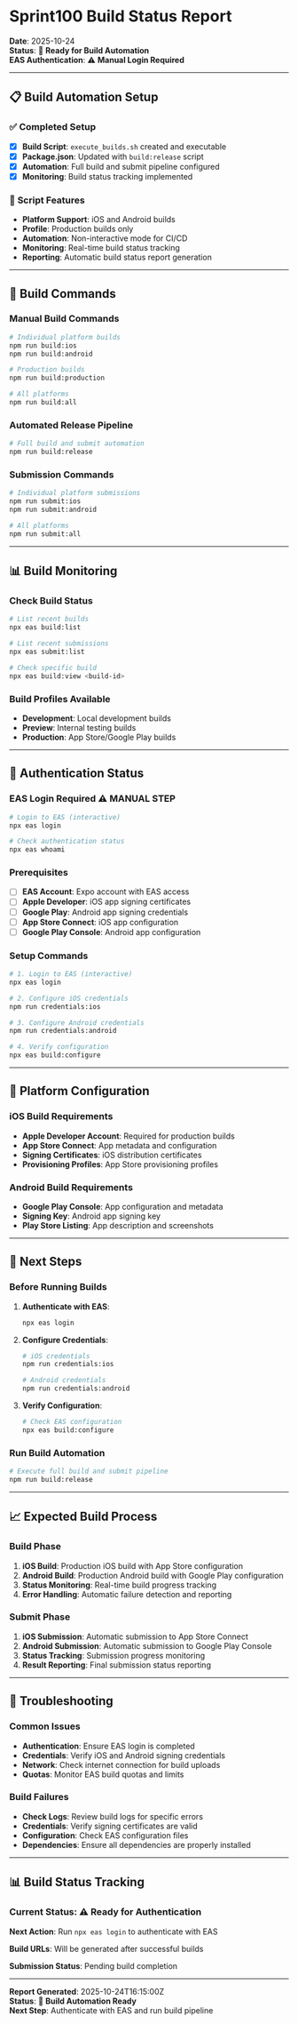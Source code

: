 # Sprint100 Build Status Report

**Date**: 2025-10-24  
**Status**: 🚀 **Ready for Build Automation**  
**EAS Authentication**: ⚠️ **Manual Login Required**

---

## 📋 **Build Automation Setup**

### ✅ **Completed Setup**
- [x] **Build Script**: `execute_builds.sh` created and executable
- [x] **Package.json**: Updated with `build:release` script
- [x] **Automation**: Full build and submit pipeline configured
- [x] **Monitoring**: Build status tracking implemented

### 🔧 **Script Features**
- **Platform Support**: iOS and Android builds
- **Profile**: Production builds only
- **Automation**: Non-interactive mode for CI/CD
- **Monitoring**: Real-time build status tracking
- **Reporting**: Automatic build status report generation

---

## 🚀 **Build Commands**

### **Manual Build Commands**
```bash
# Individual platform builds
npm run build:ios
npm run build:android

# Production builds
npm run build:production

# All platforms
npm run build:all
```

### **Automated Release Pipeline**
```bash
# Full build and submit automation
npm run build:release
```

### **Submission Commands**
```bash
# Individual platform submissions
npm run submit:ios
npm run submit:android

# All platforms
npm run submit:all
```

---

## 📊 **Build Monitoring**

### **Check Build Status**
```bash
# List recent builds
npx eas build:list

# List recent submissions
npx eas submit:list

# Check specific build
npx eas build:view <build-id>
```

### **Build Profiles Available**
- **Development**: Local development builds
- **Preview**: Internal testing builds
- **Production**: App Store/Google Play builds

---

## 🔐 **Authentication Status**

### **EAS Login Required** ⚠️ **MANUAL STEP**
```bash
# Login to EAS (interactive)
npx eas login

# Check authentication status
npx eas whoami
```

### **Prerequisites**
- [ ] **EAS Account**: Expo account with EAS access
- [ ] **Apple Developer**: iOS app signing certificates
- [ ] **Google Play**: Android app signing credentials
- [ ] **App Store Connect**: iOS app configuration
- [ ] **Google Play Console**: Android app configuration

### **Setup Commands**
```bash
# 1. Login to EAS (interactive)
npx eas login

# 2. Configure iOS credentials
npm run credentials:ios

# 3. Configure Android credentials
npm run credentials:android

# 4. Verify configuration
npx eas build:configure
```

---

## 📱 **Platform Configuration**

### **iOS Build Requirements**
- **Apple Developer Account**: Required for production builds
- **App Store Connect**: App metadata and configuration
- **Signing Certificates**: iOS distribution certificates
- **Provisioning Profiles**: App Store provisioning profiles

### **Android Build Requirements**
- **Google Play Console**: App configuration and metadata
- **Signing Key**: Android app signing key
- **Play Store Listing**: App description and screenshots

---

## 🎯 **Next Steps**

### **Before Running Builds**
1. **Authenticate with EAS**:
   ```bash
   npx eas login
   ```

2. **Configure Credentials**:
   ```bash
   # iOS credentials
   npm run credentials:ios
   
   # Android credentials
   npm run credentials:android
   ```

3. **Verify Configuration**:
   ```bash
   # Check EAS configuration
   npx eas build:configure
   ```

### **Run Build Automation**
```bash
# Execute full build and submit pipeline
npm run build:release
```

---

## 📈 **Expected Build Process**

### **Build Phase**
1. **iOS Build**: Production iOS build with App Store configuration
2. **Android Build**: Production Android build with Google Play configuration
3. **Status Monitoring**: Real-time build progress tracking
4. **Error Handling**: Automatic failure detection and reporting

### **Submit Phase**
1. **iOS Submission**: Automatic submission to App Store Connect
2. **Android Submission**: Automatic submission to Google Play Console
3. **Status Tracking**: Submission progress monitoring
4. **Result Reporting**: Final submission status reporting

---

## 🚨 **Troubleshooting**

### **Common Issues**
- **Authentication**: Ensure EAS login is completed
- **Credentials**: Verify iOS and Android signing credentials
- **Network**: Check internet connection for build uploads
- **Quotas**: Monitor EAS build quotas and limits

### **Build Failures**
- **Check Logs**: Review build logs for specific errors
- **Credentials**: Verify signing certificates are valid
- **Configuration**: Check EAS configuration files
- **Dependencies**: Ensure all dependencies are properly installed

---

## 📊 **Build Status Tracking**

### **Current Status**: ⚠️ **Ready for Authentication**

**Next Action**: Run `npx eas login` to authenticate with EAS

**Build URLs**: Will be generated after successful builds

**Submission Status**: Pending build completion

---

**Report Generated**: 2025-10-24T16:15:00Z  
**Status**: 🚀 **Build Automation Ready**  
**Next Step**: Authenticate with EAS and run build pipeline
